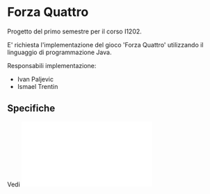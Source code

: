 # Forza Quattro

Progetto del primo semestre per il corso I1202.

E' richiesta l'implementazione del gioco 'Forza Quattro' utilizzando il linguaggio di programmazione Java.

Responsabili implementazione:

- Ivan Paljevic
- Ismael Trentin

## Specifiche 

Vedi ![specs](./ForzaQuattro_I1C_SA2024.pdf)

